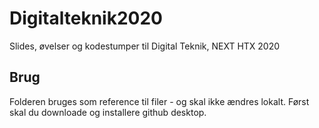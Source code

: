 # Digitalteknik2020
 Slides, øvelser og kodestumper til Digital Teknik, NEXT HTX 2020
 
 ## Brug
 Folderen bruges som reference til filer - og skal ikke ændres lokalt. Først skal du downloade og installere github desktop. 
